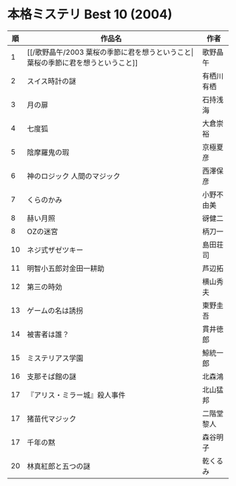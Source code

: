 # 本格ミステリ Best 10 (2004)

| 順   | 作品名                                             | 作者    |
| --- | ----------------------------------------------- | ----- |
| 1   | [[/歌野晶午/2003 葉桜の季節に君を想うということ\|葉桜の季節に君を想うということ]] | 歌野晶午  |
| 2   | スイス時計の謎                                         | 有栖川有栖 |
| 3   | 月の扉                                             | 石持浅海  |
| 4   | 七度狐                                             | 大倉崇裕  |
| 5   | 陰摩羅鬼の瑕                                          | 京極夏彦  |
| 6   | 神のロジック 人間のマジック                                  | 西澤保彦  |
| 7   | くらのかみ                                           | 小野不由美 |
| 8   | 赫い月照                                            | 谺健二   |
| 8   | OZの迷宮                                           | 柄刀一   |
| 10  | ネジ式ザゼツキー                                        | 島田荘司  |
| 11  | 明智小五郎対金田一耕助                                     | 芦辺拓   |
| 12  | 第三の時効                                           | 横山秀夫  |
| 13  | ゲームの名は誘拐                                        | 東野圭吾  |
| 14  | 被害者は誰？                                          | 貫井徳郎  |
| 15  | ミステリアス学園                                        | 鯨統一郎  |
| 16  | 支那そば館の謎                                         | 北森鴻   |
| 17  | 『アリス・ミラー城』殺人事件                                  | 北山猛邦  |
| 17  | 猪苗代マジック                                         | 二階堂黎人 |
| 17  | 千年の黙                                            | 森谷明子  |
| 20  | 林真紅郎と五つの謎                                       | 乾くるみ  |
